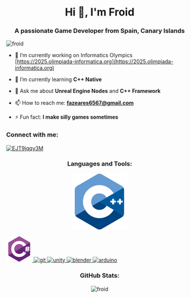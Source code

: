 <h1 align="center">Hi 👋, I'm Froid</h1>
<h3 align="center">A passionate Game Developer from Spain, Canary Islands</h3>

<p align="left"> 
  <img src="https://komarev.com/ghpvc/?username=froid&label=Profile%20views&color=0e75b6&style=flat" alt="froid" /> 
</p>

- 🔭 I’m currently working on Informatics Olympics [https://2025.olimpiada-informatica.org](https://2025.olimpiada-informatica.org)

- 🌱 I’m currently learning **C++ Native**

- 💬 Ask me about **Unreal Engine Nodes** and **C++ Framework**

- 📫 How to reach me: **fazeares6567@gmail.com**

- ⚡ Fun fact: **I make silly games sometimes**

<h3 align="left">Connect with me:</h3>
<p align="left">
  <a href="https://discord.gg/EJT9jqqy3M" target="blank">
    <img align="center" src="https://raw.githubusercontent.com/rahuldkjain/github-profile-readme-generator/master/src/images/icons/Social/discord.svg" alt="EJT9jqqy3M" height="30" width="40" />
  </a>
</p>

<h3 align="center">Languages and Tools:</h3>
<p align="center">
  <!-- C++ (Large) -->
  <a href="https://www.w3schools.com/cpp/" target="_blank" rel="noreferrer">
    <img src="https://raw.githubusercontent.com/devicons/devicon/master/icons/cplusplus/cplusplus-original.svg" alt="cplusplus" width="150" height="150"/>
  </a>
</p>

<p align="left">
  <!-- C# (Small) -->
  <a href="https://www.w3schools.com/cs/" target="_blank" rel="noreferrer">
    <img src="https://raw.githubusercontent.com/devicons/devicon/master/icons/csharp/csharp-original.svg" alt="csharp" width="70" height="70"/>
  </a>

  <!-- Git (Small) -->
  <a href="https://git-scm.com/" target="_blank" rel="noreferrer">
    <img src="https://www.vectorlogo.zone/logos/git-scm/git-scm-icon.svg" alt="git" width="120" height="120"/>
  </a>

  <!-- Unity (Small) - Moved to the right -->
  <a href="https://unity.com/" target="_blank" rel="noreferrer">
    <img src="https://www.vectorlogo.zone/logos/unity3d/unity3d-icon.svg" alt="unity" width="150" height="150"/>
  </a>

  <!-- Blender (Small) -->
  <a href="https://www.blender.org/" target="_blank" rel="noreferrer">
    <img src="https://download.blender.org/branding/community/blender_community_badge_white.svg" alt="blender" width="100" height="100"/>
  </a>

  <!-- Arduino (Small) -->
  <a href="https://www.arduino.cc/" target="_blank" rel="noreferrer">
    <img src="https://cdn.worldvectorlogo.com/logos/arduino-1.svg" alt="arduino" width="50" height="50"/>
  </a>
</p>

<h3 align="center">GitHub Stats:</h3>
<p align="center">
  <img align="center" src="https://github-readme-streak-stats.herokuapp.com/?user=froid&" alt="froid" />
</p>
